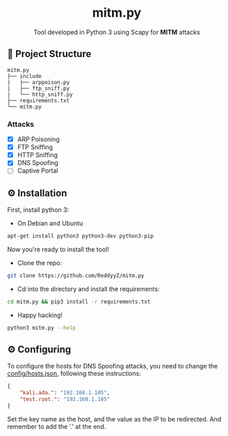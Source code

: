 <h1 align="center">mitm.py</h1>

<p align="center">Tool developed in Python 3 using Scapy for <b>MITM</b > attacks</p>

## :open_file_folder: Project Structure

```
mitm.py
├── include
|   ├── arppoison.py
|   ├── ftp_sniff.py
|   └── http_sniff.py
├── requirements.txt
└── mitm.py
```

### Attacks
- [x] ARP Poisoning
- [x] FTP Sniffing
- [x] HTTP Sniffing
- [x] DNS Spoofing
- [ ] Captive Portal

## :gear: Installation

First, install python 3:

- On Debian and Ubuntu
```sh
apt-get install python3 python3-dev python3-pip
``` 

Now you're ready to install the tool!

- Clone the repo:
```sh
git clone https://github.com/ReddyyZ/mitm.py
```

- Cd into the directory and install the requirements:
```sh
cd mitm.py && pip3 install -r requirements.txt
```

- Happy hacking!
```sh
python3 mitm.py --help
```

## :gear: Configuring

To configure the hosts for DNS Spoofing attacks, you need to change the [config/hosts.json](config/hosts.json), following these instructions:

```json
{
    "kali.ada.": "192.168.1.105",
    "test.root.": "192.168.1.105"
}
```

Set the key name as the host, and the value as the IP to be redirected.
And remember to add the '.' at the end.